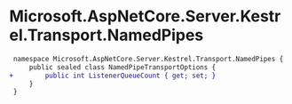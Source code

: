 # Microsoft.AspNetCore.Server.Kestrel.Transport.NamedPipes

``` diff
 namespace Microsoft.AspNetCore.Server.Kestrel.Transport.NamedPipes {
     public sealed class NamedPipeTransportOptions {
+        public int ListenerQueueCount { get; set; }
     }
 }
```
